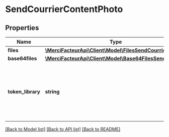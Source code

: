 # SendCourrierContentPhoto

## Properties

| Name              | Type                                                                             | Description                                                                    | Notes      |
| ----------------- | -------------------------------------------------------------------------------- | ------------------------------------------------------------------------------ | ---------- |
| **files**         | [**\MerciFacteurApi\Client\Model\FilesSendCourrier**](FilesSendCourrier.md)             |                                                                                | [optional] |
| **base64files**   | [**\MerciFacteurApi\Client\Model\Base64FilesSendCourrier**](Base64FilesSendCourrier.md) |                                                                                | [optional] |
| **token_library** | **string**                                                                       | vide, ou token contenant les photos à envoyer (token retourné par /uploadFile) | [optional] |

[[Back to Model list]](../../README.md#documentation-for-models) [[Back to API list]](../../README.md#documentation-for-api-endpoints) [[Back to README]](../../README.md)
